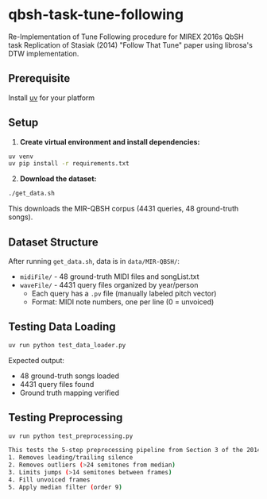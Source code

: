 # qbsh-task-tune-following
Re-Implementation of Tune Following procedure for MIREX 2016s QbSH task
Replication of Stasiak (2014) "Follow That Tune" paper using librosa's DTW implementation.

## Prerequisite

Install [uv](https://docs.astral.sh/uv/getting-started/installation/) for
your platform

## Setup

1. **Create virtual environment and install dependencies:**
```bash
uv venv
uv pip install -r requirements.txt
```

2. **Download the dataset:**
```bash
./get_data.sh
```

This downloads the MIR-QBSH corpus (4431 queries, 48 ground-truth songs).

## Dataset Structure

After running `get_data.sh`, data is in `data/MIR-QBSH/`:
- `midiFile/` - 48 ground-truth MIDI files and songList.txt
- `waveFile/` - 4431 query files organized by year/person
    - Each query has a `.pv` file (manually labeled pitch vector)
    - Format: MIDI note numbers, one per line (0 = unvoiced)

## Testing Data Loading
```bash
uv run python test_data_loader.py
```

Expected output:
- 48 ground-truth songs loaded
- 4431 query files found
- Ground truth mapping verified

## Testing Preprocessing
```bash
uv run python test_preprocessing.py

This tests the 5-step preprocessing pipeline from Section 3 of the 2014 paper:
1. Removes leading/trailing silence
2. Removes outliers (>24 semitones from median)
3. Limits jumps (>14 semitones between frames)
4. Fill unvoiced frames
5. Apply median filter (order 9)
